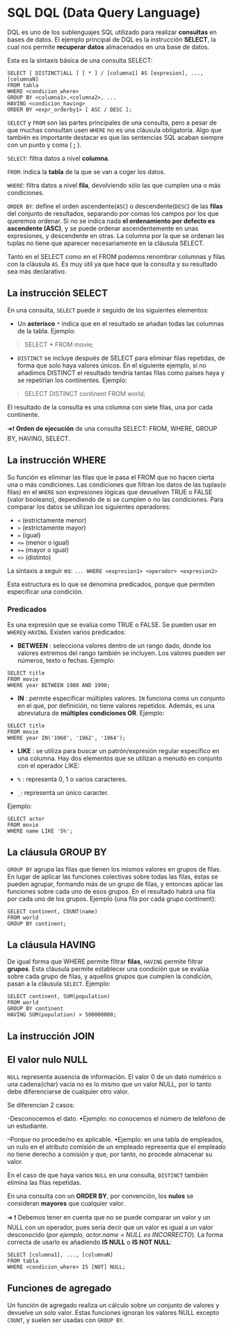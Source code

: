 # SQL DQL (Data Query Language)

DQL es uno de los sublenguajes SQL utilizado para realizar **consultas** en bases de datos. El ejemplo principal de DQL es la instrucción **SELECT**, la cual nos permite **recuperar datos** almacenados en una base de datos.

Esta es la sintaxis básica de una consulta SELECT:
```
SELECT [ DISTINCT|ALL ] [ * ] / [columna1] AS [expresion], ..., [columnaN]
FROM tabla 
WHERE <condicion_where>
GROUP BY <columna1>,<columna2>, ...
HAVING <condicion_having>
ORDER BY <expr_orderby1> [ ASC / DESC ];
```

`SELECT` y `FROM` son las partes principales de una consulta, pero a pesar de que muchas consultan usen `WHERE` no es una cláusula obligatoria. Algo que también es importante destacar es que las sentencias SQL acaban siempre con un punto y coma ( **;** ).

`SELECT`: filtra datos a nivel **columna**. 

`FROM`: indica la **tabla** de la que se van a coger los datos.

`WHERE`: filtra datos a nivel **fila**, devolviendo sólo las que cumplen una o más condiciones.

`ORDER BY`: define el orden ascendente(`ASC`) o descendente(`DESC`) de las **filas** del conjunto de resultados, separando por comas los campos por los que queremos ordenar.  Si no se indica nada **el ordenamiento por defecto es ascendente (ASC)**, y se puede ordenar ascendentemente en unas expresiones, y descendente en otras. La columna por la que se ordenan las tuplas no tiene que aparecer necesariamente en la cláusula SELECT.

Tanto en el SELECT como en el FROM podemos renombrar columnas y filas con la cláusula `AS`. Es muy útil ya que hace que la consulta y su resultado sea más declarativo.

## La instrucción SELECT

En una consulta, `SELECT` puede ir seguido de los siguientes elementos:
- Un **asterisco** `*` indica que en el resultado se añadan todas las columnas de la tabla. Ejemplo:
> SELECT * FROM movie;
- `DISTINCT` se incluye después de SELECT para eliminar filas repetidas, de forma que solo haya valores únicos. En el siguiente ejemplo, si no añadimos DISTINCT el resultado tendría tantas filas como países haya y se repetirían los continentes. Ejemplo:
> SELECT DISTINCT continent FROM world;

El resultado de la consulta es una columna con siete filas, una por cada continente.

➜❗ **Orden de ejecución** de una consulta SELECT: FROM, WHERE, GROUP BY, HAVING, SELECT.

##  La instrucción WHERE

Su función es eliminar las filas que le pasa el FROM que no hacen cierta una o más condiciones. Las condiciones que filtran los datos de las tuplas(o filas) en el `WHERE` son expresiones lógicas que devuelven TRUE o FALSE (valor booleano), dependiendo de si se cumplen o no las condiciones. Para comparar los datos se utilizan los siguientes operadores:  
- `<`  (estrictamente menor)
- `>`  (estrictamente mayor)
- `=`  (igual) 
- `<=` (menor o igual)
- `>=` (mayor o igual)
- `<>` (distinto)

La sintaxis a seguir es:
```... WHERE <expresion1> <operador> <expresion2>```

Esta estructura es lo que se denomina predicados, porque que permiten especificar una condición.

### Predicados
Es una expresión que se evalúa como TRUE o FALSE. Se pueden usar en `WHERE`y `HAVING`. Existen varios predicados:

- **BETWEEN** : selecciona valores dentro de un rango dado, donde los valores extremos del rango también se incluyen. Los valores pueden ser números, texto o fechas. Ejemplo:
```
SELECT title 
FROM movie
WHERE year BETWEEN 1980 AND 1990;
```

- **IN** : permite especificar múltiples valores. `IN` funciona como un conjunto en el que, por definición, no tiene valores repetidos. Además, es  una abreviatura de **múltiples condiciones OR**. Ejemplo:
```
SELECT title
FROM movie
WHERE year IN('1960', '1962', '1964');
```

- **LIKE** : se utiliza para buscar un patrón/expresión regular específico en una columna. Hay dos elementos que se utilizan a menudo en conjunto con el operador LIKE:

- `%` : representa 0, 1 o varios caracteres.

- `_`: representa un único caracter.

Ejemplo:
```
SELECT actor
FROM movie
WHERE name LIKE 'S%';
```
## La cláusula GROUP BY

`GROUP BY` agrupa las filas que tienen los mismos valores en grupos de filas. En lugar de aplicar las funciones colectivas sobre todas las filas, éstas se pueden
agrupar, formando más de un grupo de filas, y entonces aplicar las funciones sobre
cada uno de esos grupos. En el resultado habrá una fila por cada uno de los grupos. Ejemplo (una fila por cada grupo continent):
```
SELECT continent, COUNT(name) 
FROM world
GROUP BY continent;
```
## La cláusula HAVING

De igual forma que WHERE permite filtrar **filas**, `HAVING` permite filtrar **grupos**. Esta cláusula permite establecer una condición que se evalúa sobre cada grupo de filas, y aquellos grupos que cumplen la condición, pasan a la cláusula `SELECT`. Ejemplo:
```
SELECT continent, SUM(population)
FROM world
GROUP BY continent
HAVING SUM(population) > 500000000;
```

## La instrucción JOIN

## El valor nulo NULL

`NULL` representa ausencia de información. El valor 0 de un dato numérico o una cadena(char) vacía no es lo mismo que un valor NULL, por lo tanto debe diferenciarse de cualquier otro valor.

Se diferencian 2 casos:

-Desconocemos el dato.
•Ejemplo: no conocemos el número de teléfono de un estudiante.

–Porque no procede/no es aplicable.
•Ejemplo: en una tabla de empleados, un nulo en el atributo comisión de un empleado representa que el empleado no tiene derecho a comisión y que, por tanto, no procede almacenar su valor.

En el caso de que haya varios `NULL` en una consulta, `DISTINCT` también elimina las filas repetidas. 

En una consulta con un **ORDER BY**, por convención, los **nulos** se consideran **mayores** que cualquier valor.

➜ ❗ Debemos tener en cuenta que no se puede comparar un valor y un NULL con un operador, pues sería decir que un valor es igual a un valor desconocido (*por ejemplo, actor.name = NULL es INCORRECTO*). La forma correcta de usarlo es añadiendo **IS NULL** o **IS NOT NULL**:
```
SELECT [columna1], ..., [columnaN]
FROM tabla
WHERE <condicion_where> IS [NOT] NULL;
```

## Funciones de agregado

Un función de agregado realiza un cálculo sobre un conjunto de valores y devuelve un solo valor. Estas funciones ignoran los valores NULL excepto `COUNT`, y suelen ser usadas con `GROUP BY`.







